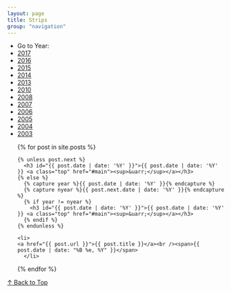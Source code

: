 ```yaml
---
layout: page
title: Strips
group: "navigation"
---
```



<nav class="navArchive">
	<ul>
		<li>Go to Year:</li>
		<li><a href="#2017">2017</a></li>
		<li><a href="#2016">2016</a></li>
		<li><a href="#2015">2015</a></li>
		<li><a href="#2014">2014</a></li>
		<li><a href="#2013">2013</a></li>
		<li><a href="#2010">2010</a></li>
		<li><a href="#2008">2008</a></li>
		<li><a href="#2007">2007</a></li>
		<li><a href="#2006">2006</a></li>
		<li><a href="#2005">2005</a></li>
		<li><a href="#2004">2004</a></li>
		<li><a href="#2003">2003</a></li>
	</ul>
</nav>

<ul class="archiveList">
  {% for post in site.posts %}

    {% unless post.next %}
      <h3 id="{{ post.date | date: '%Y' }}">{{ post.date | date: '%Y' }} <a class="top" href="#main"><sup>&uarr;</sup></a></h3>
    {% else %}
      {% capture year %}{{ post.date | date: '%Y' }}{% endcapture %}
      {% capture nyear %}{{ post.next.date | date: '%Y' }}{% endcapture %}
      {% if year != nyear %}
        <h3 id="{{ post.date | date: '%Y' }}">{{ post.date | date: '%Y' }} <a class="top" href="#main"><sup>&uarr;</sup></a></h3>
      {% endif %}
    {% endunless %}

    <li>
	<a href="{{ post.url }}">{{ post.title }}</a><br /><span>{{ post.date | date: "%B %e, %Y" }}</span>
      </li>
  {% endfor %}
</ul>

<a href="#main">&uarr; Back to Top</a>